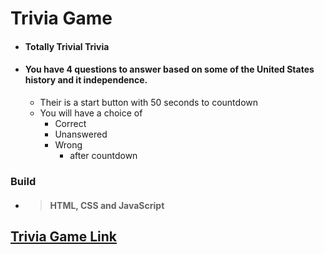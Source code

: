 # Trivia Game

*  #### Totally Trivial Trivia
*  #### You have 4 questions to answer based on some of the United States history and it independence.
   * Their is a start button with 50 seconds to countdown
   * You will have a choice of 
      * Correct
      * Unanswered 
      * Wrong
          * after countdown
         
### Build
* > #### HTML, CSS and JavaScript

## [Trivia Game Link](https://spacejnk.github.io/TriviaGame/)


